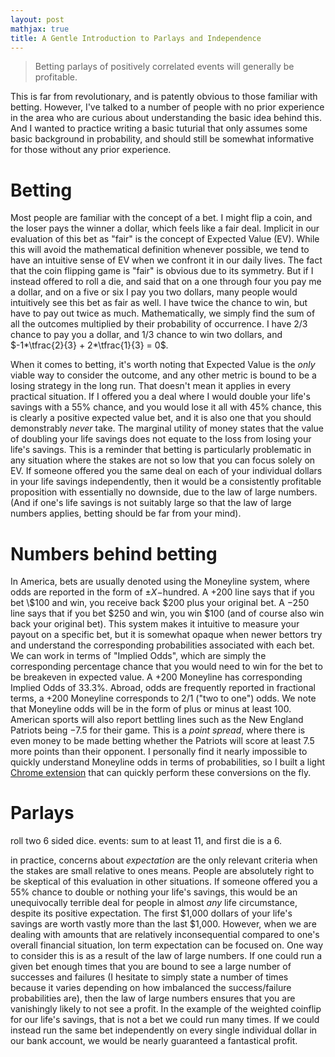 ```yaml
---
layout: post
mathjax: true
title: A Gentle Introduction to Parlays and Independence
---
```


> Betting parlays of positively correlated events will generally be profitable. 

This is far from revolutionary, and is patently obvious to those familiar with betting. However, I've talked to a number of people with no prior experience in the area who are curious about understanding the basic idea behind this. And I wanted to practice writing a basic tuturial that only assumes some basic background in probability, and should still be somewhat informative for those without any prior experience. 

# Betting

Most people are familiar with the concept of a bet. I might flip a coin, and the loser pays the winner a dollar, which feels like a fair deal. Implicit in our evaluation of this bet as "fair" is the concept of Expected Value (EV). While this will avoid the mathematical definition whenever possible, we tend to have an intuitive sense of EV when we confront it in our daily lives. The fact that the coin flipping game is "fair" is obvious due to its symmetry. But if I instead offered to roll a die, and said that on a one through four you pay me a dollar, and on a five or six I pay you two dollars, many people would intuitively see this bet as fair as well. I have twice the chance to win, but have to pay out twice as much. Mathematically, we simply find the sum of all the outcomes multiplied by their probability of occurrence. I have $2/3$ chance to pay you a dollar, and $1/3$ chance to win two dollars, and $-1*\tfrac{2}{3} + 2*\tfrac{1}{3} = 0$.

When it comes to betting, it's worth noting that Expected Value is the *only* viable way to consider the outcome, and any other metric is bound to be a losing strategy in the long run. That doesn't mean it applies in every practical situation. If I offered you a deal where I would double your life's savings with a 55% chance, and you would lose it all with 45% chance, this is clearly a positive expected value bet, and it is also one that you should demonstrably *never* take. The marginal utility of money states that the value of doubling your life savings does not equate to the loss from losing your life's savings. This is a reminder that betting is particularly problematic in any situation where the stakes are not so low that you can focus solely on EV. If someone offered you the same deal on each of your individual dollars in your life savings independently, then it would be a consistently profitable proposition with essentially no downside, due to the law of large numbers. (And if one's life savings is not suitably large so that the law of large numbers applies, betting should be far from your mind).

# Numbers behind betting

In America, bets are usually denoted using the Moneyline system, where odds are reported in the form of $\pm X-$hundred. A $+200$ line says that if you bet \\$100 and win, you receive back \$200 plus your original bet. A $-250$ line says that if you bet \$250 and win, you win \$100 (and of course also win back your original bet). This system makes it intuitive to measure your payout on a specific bet, but it is somewhat opaque when newer bettors try and understand the corresponding probabilities associated with each bet. We can work in terms of "Implied Odds", which are simply the corresponding percentage chance that you would need to win for the bet to be breakeven in expected value. A +200 Moneyline has corresponding Implied Odds of 33.3%. Abroad, odds are frequently reported in fractional terms, a +200 Moneyline corresponds to 2/1 ("two to one") odds. We note that Moneyline odds will be in the form of plus or minus at least $100$. American sports will also report bettling lines such as the New England Patriots being $-7.5$ for their game. This is a *point spread*, where there is even money to be made betting whether the Patriots will score at least $7.5$ more points than their opponent. I personally find it nearly impossible to quickly understand Moneyline odds in terms of probabilities, so I built a light [Chrome extension](https://chrome.google.com/webstore/detail/odds-converter/klechkhopfnjihobbcfeheooaigjjgdg) that can quickly perform these conversions on the fly.

# Parlays



roll two 6 sided dice. events: sum to at least 11, and first die is a 6.

in practice, concerns about *expectation* are the only relevant criteria when the stakes are small relative to ones means. People are absolutely right to be skeptical of this evaluation in other situations. If someone offered you a 55% chance to double or nothing your life's savings, this would be an unequivocally terrible deal for people in almost *any* life circumstance, despite its positive expectation. The first $1,000 dollars of your life's savings are worth vastly more than the last $1,000. However, when we are dealing with amounts that are relatively inconsequential compared to one's overall financial situation, lon term expectation can be focused on. One way to consider this is as a result of the law of large numbers. If one could run a given bet enough times that you are bound to see a large number of successes and failures (I hesitate to simply state a number of times because it varies depending on how imbalanced the success/failure probabilities are), then the law of large numbers ensures that you are vanishingly likely to not see a profit. In the example of the weighted coinflip for our life's savings, that is not a bet we could run many times. If we could instead run the same bet independently on every single individual dollar in our bank account, we would be nearly guaranteed a fantastical profit.
 
